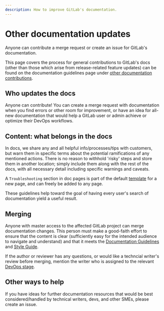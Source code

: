 ```yaml
---
description: How to improve GitLab's documentation.
---
```


# Other documentation updates

Anyone can contribute a merge request or create an issue for GitLab's documentation.

This page covers the process for general contributions to GitLab's docs (other
than those which arise from release-related feature updates) can be found on the
documentation guidelines page under [other documentation contributions](index.md#other-documentation-contributions).

## Who updates the docs

Anyone can contribute! You can create a merge request with documentation
when you find errors or other room for improvement, or have an idea for all-new
documentation that would help a GitLab user or admin achieve or optimize their
DevOps workflows.

## Content: what belongs in the docs

In docs, we share any and all helpful info/processes/tips with customers, but
warn them in specific terms about the potential ramifications of any mentioned
actions. There is no reason to withhold 'risky' steps and store them in another
location; simply include them along with the rest of the docs, with all necessary
detail including specific warnings and caveats.

A `Troubleshooting` section in doc pages is part of the default [template](structure.md)
for a new page, and can freely be added to any page.

These guidelines help toward the goal of having every user's search of documentation
yield a useful result.

## Merging

Anyone with master access to the affected GitLab project can merge documentation changes.
This person must make a good-faith effort to ensure that the content is clear
(sufficiently easy for the intended audience to navigate and understand) and
that it meets the [Documentation Guidelines](index.md) and [Style Guide](styleguide.md).

If the author or reviewer has any questions, or would like a techncial writer's review
before merging, mention the writer who is assigned to the relevant [DevOps stage](https://about.gitlab.com/handbook/product/categories/#devops-stages).

## Other ways to help

If you have ideas for further documentation resources that would be best
considered/handled by technical writers, devs, and other SMEs, please create an issue.
